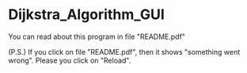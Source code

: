 # Dijkstra_Algorithm_GUI

You can read about this program in file "README.pdf"


(P.S.)  If you click on file "README.pdf", then it shows "something went wrong".
 Please you click on "Reload".
